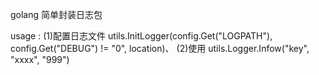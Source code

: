 golang  简单封装日志包

usage :
    (1)配置日志文件
    	utils.InitLogger(config.Get("LOGPATH"), config.Get("DEBUG") != "0", location)、
    (2)使用
        utils.Logger.Infow("key", "xxxx", "999")